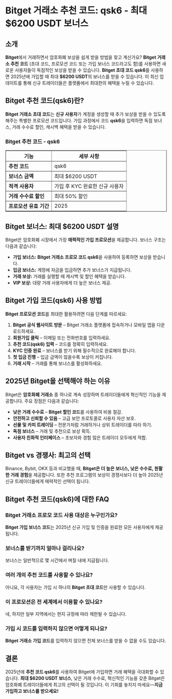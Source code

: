 <h1>Bitget 거래소 추천 코드: qsk6 - 최대 $6200 USDT 보너스</h1>
<h2>소개</h2>
<p><strong>Bitget</strong>에서 거래하면서 암호화폐 보상을 쉽게 받을 방법을 찾고 계신가요? <strong>Bitget 거래소 추천 코드</strong> (초대 코드, 프로모션 코드 또는 가입 보너스 코드라고도 함)를 사용하면 새로운 사용자들이 독점적인 보상을 받을 수 있습니다. <strong>Bitget 초대 코드 qsk6</strong>를 사용하면 2025년에 가입할 때 최대 <strong>$6200 USDT</strong>의 보너스를 받을 수 있습니다. 이 최신 업데이트를 통해 신규 트레이더들은 플랫폼에서 최대한의 혜택을 누릴 수 있습니다.</p>

<h2>Bitget 추천 코드(qsk6)란?</h2>
<p><strong>Bitget 거래소 초대 코드</strong>는 <strong>신규 사용자</strong>가 계정을 생성할 때 추가 보상을 받을 수 있도록 해주는 특별한 프로모션 코드입니다. 가입 과정에서 코드 <strong>qsk6</strong>을 입력하면 독점 보너스, 거래 수수료 할인, 캐시백 혜택을 받을 수 있습니다.</p>

<h3>Bitget 추천 코드 - qsk6</h3>
<table border="1">
    <tr>
        <th>기능</th>
        <th>세부 사항</th>
    </tr>
    <tr>
        <td><strong>추천 코드</strong></td>
        <td>qsk6</td>
    </tr>
    <tr>
        <td><strong>보너스 금액</strong></td>
        <td>최대 $6200 USDT</td>
    </tr>
    <tr>
        <td><strong>적격 사용자</strong></td>
        <td>가입 후 KYC 완료한 신규 사용자</td>
    </tr>
    <tr>
        <td><strong>거래 수수료 할인</strong></td>
        <td>최대 50% 할인</td>
    </tr>
    <tr>
        <td><strong>프로모션 유효 기간</strong></td>
        <td>2025</td>
    </tr>
</table>

<h2>Bitget 보너스: 최대 $6200 USDT 설명</h2>
<p>Bitget은 암호화폐 시장에서 가장 <strong>매력적인 가입 프로모션</strong>을 제공합니다. 보너스 구조는 다음과 같습니다:</p>
<ul>
    <li><strong>가입 보너스:</strong> <strong>Bitget 거래소 프로모 코드 qsk6</strong>을 사용하여 등록하면 보상을 받습니다.</li>
    <li><strong>입금 보너스:</strong> 계정에 자금을 입금하면 추가 보너스가 지급됩니다.</li>
    <li><strong>거래 보상:</strong> 거래를 실행할 때 캐시백 및 할인 혜택을 받습니다.</li>
    <li><strong>VIP 보상:</strong> 대량 거래 사용자에게 더 높은 보너스 제공.</li>
</ul>

<h2>Bitget 가입 코드(qsk6) 사용 방법</h2>
<p><strong>Bitget 프로모션 코드</strong>를 최대한 활용하려면 다음 단계를 따르세요:</p>
<ol>
    <li><strong>Bitget 공식 웹사이트 방문</strong> – Bitget 거래소 플랫폼에 접속하거나 모바일 앱을 다운로드하세요.</li>
    <li><strong>회원가입 클릭</strong> – 이메일 또는 전화번호를 입력하세요.</li>
    <li><strong>추천 코드(qsk6) 입력</strong> – 코드를 정확히 입력하세요.</li>
    <li><strong>KYC 인증 완료</strong> – 보너스를 받기 위해 필수적으로 완료해야 합니다.</li>
    <li><strong>첫 입금 진행</strong> – 입금 금액이 많을수록 보상이 커집니다.</li>
    <li><strong>거래 시작</strong> – 거래를 통해 보너스를 활성화하세요.</li>
</ol>

<h2>2025년 Bitget을 선택해야 하는 이유</h2>
<p>Bitget은 <strong>암호화폐 거래소</strong> 중 하나로 계속 성장하며 트레이더들에게 혁신적인 기능을 제공합니다. 주요 장점은 다음과 같습니다:</p>
<ul>
    <li><strong>낮은 거래 수수료</strong> – <strong>Bitget 할인 코드</strong>를 사용하여 비용 절감.</li>
    <li><strong>안전하고 신뢰할 수 있음</strong> – 고급 보안 프로토콜로 사용자 자산 보호.</li>
    <li><strong>선물 및 카피 트레이딩</strong> – 전문가처럼 거래하거나 상위 트레이더를 따라 하기.</li>
    <li><strong>독점 보너스</strong> – 거래 및 추천으로 보상 획득.</li>
    <li><strong>사용자 친화적 인터페이스</strong> – 초보자와 경험 많은 트레이더 모두에게 적합.</li>
</ul>

<h2>Bitget vs 경쟁사: 최고의 선택</h2>
<p>Binance, Bybit, OKX 등과 비교했을 때, <strong>Bitget은 더 높은 보너스, 낮은 수수료, 원활한 거래 경험</strong>을 제공합니다. 또한 추천 프로그램의 보상이 경쟁사보다 더 높아 2025년 신규 트레이더들에게 매력적인 선택이 됩니다.</p>

<h2>Bitget 추천 코드(qsk6)에 대한 FAQ</h2>
<h3>Bitget 거래소 프로모 코드 사용 대상은 누구인가요?</h3>
<p><strong>Bitget 가입 보너스 코드</strong>는 2025년 신규 가입 및 인증을 완료한 모든 사용자에게 제공됩니다.</p>

<h3>보너스를 받기까지 얼마나 걸리나요?</h3>
<p>보너스는 일반적으로 몇 시간에서 며칠 내에 지급됩니다.</p>

<h3>여러 개의 추천 코드를 사용할 수 있나요?</h3>
<p>아니요, 각 사용자는 가입 시 하나의 <strong>Bitget 초대 코드</strong>만 사용할 수 있습니다.</p>

<h3>이 프로모션은 전 세계에서 이용할 수 있나요?</h3>
<p>네, 하지만 일부 지역에서는 현지 규정에 따라 제한될 수 있습니다.</p>

<h3>가입 시 코드를 입력하지 않으면 어떻게 되나요?</h3>
<p><strong>Bitget 거래소 가입 코드</strong>를 입력하지 않으면 전체 보너스를 받을 수 없을 수도 있습니다.</p>

<h2>결론</h2>
<p>2025년에 <strong>추천 코드 qsk6</strong>를 사용하여 Bitget에 가입하면 거래 혜택을 극대화할 수 있습니다. <strong>최대 $6200 USDT 보너스</strong>, 낮은 거래 수수료, 혁신적인 기능을 갖춘 Bitget은 암호화폐 트레이더들에게 최고의 선택이 될 것입니다. 이 기회를 놓치지 마세요—<strong>지금 가입하고 보너스를 받으세요!</strong></p>
